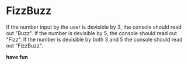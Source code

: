 # FizzBuzz

If the number input by the user is devisible by 3, the console should read out "Buzz".
If the number is devisible by 5, the console should read out "Fizz".
If the number is devisible by both 3 and 5 the console should read out "FizzBuzz".

**have fun**

